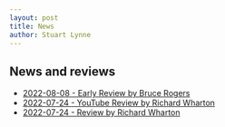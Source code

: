 ```yaml
---
layout: post
title: News
author: Stuart Lynne
---
```


## News and reviews

- [2022-08-08 - Early Review by Bruce Rogers](http://www.muscleoxygentraining.com/2022/08/fitness-dashboard-review-a1-and-more.html)
- [2022-07-24 - YouTube Review by Richard Wharton](https://www.youtube.com/watch?v=MUtjHQOET_k)
- [2022-07-24 - Review by Richard Wharton](https://www.onlinebikecoach.com/2022/07/24/fitness-hrv-software-release-0-17/)



